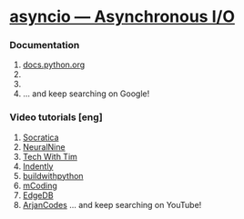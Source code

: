 # [asyncio — Asynchronous I/O](https://docs.python.org/3/library/asyncio.html)
### Documentation
1. [docs.python.org](https://docs.python.org/3/library/asyncio.html)
2. []()
3. []()
4. []()
... and keep searching on Google!
### Video tutorials [eng]
1. [Socratica](https://docs.python.org/3/library/asyncio.html)
2. [NeuralNine](https://www.youtube.com/watch?v=6RbJYN7SoRs)
3. [Tech With Tim](https://www.youtube.com/watch?v=t5Bo1Je9EmE)
4. [Indently](https://www.youtube.com/watch?v=0GVLtTnebNA)
5. [buildwithpython](https://www.youtube.com/watch?v=cZ3iHLIDzVI&list=PLhTjy8cBISEpfMihZ8E5yynf5sqPCcBXD)
6. [mCoding](https://www.youtube.com/watch?v=ftmdDlwMwwQ)
7. [EdgeDB](https://www.youtube.com/watch?v=Xbl7XjFYsN4&list=PLhNSoGM2ik6SIkVGXWBwerucXjgP1rHmB)
8. [ArjanCodes](https://www.youtube.com/watch?v=GpqAQxH1Afc)
... and keep searching on YouTube!